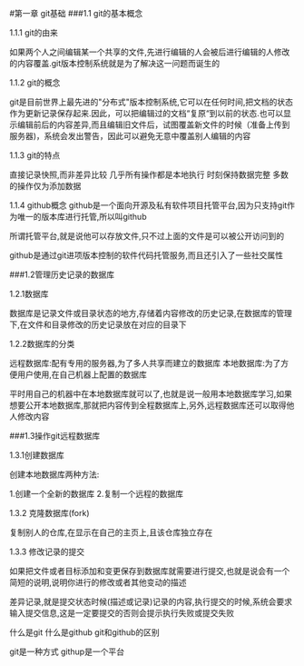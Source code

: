 #第一章  git基础
###1.1 git的基本概念

1.1.1  git的由来

   如果两个人之间编辑某一个共享的文件,先进行编辑的人会被后进行编辑的人修改的内容覆盖.git版本控制系统就是为了解决这一问题而诞生的

1.1.2  git的概念

   git是目前世界上最先进的"分布式"版本控制系统,它可以在任何时间,把文档的状态作为更新记录保存起来.因此，可以把编辑过的文档“复原“到以前的状态.也可以显示编辑前后的内容差异,而且编辑旧文件后，试图覆盖新文件的时候（准备上传到服务器)，系统会发出警告，因此可以避免无意中覆盖别人编辑的内容

1.1.3  git的特点
   
   直接记录快照,而非差异比较
   几乎所有操作都是本地执行
   时刻保持数据完整
   多数的操作仅为添加数据
   

1.1.4 github概念
   github是一个面向开源及私有软件项目托管平台,因为只支持git作为唯一的版本库进行托管,所以叫github

   所谓托管平台,就是说他可以存放文件,只不过上面的文件是可以被公开访问到的

   github是通过git进项版本控制的软件代码托管服务,而且还引入了一些社交属性
 
###1.2管理历史记录的数据库
   
1.2.1数据库
   
   数据库是记录文件或目录状态的地方,存储着内容修改的历史记录,在数据库的管理下,在文件和目录修改的历史记录放在对应的目录下

1.2.2数据库的分类
   
   远程数据库:配有专用的服务器,为了多人共享而建立的数据库
   本地数据库:为了方便用户使用,在自己机器上配置的数据库

   平时用自己的机器中在本地数据库就可以了,也就是说一般用本地数据库学习,如果想要公开本地数据库,那就把内容传到全程数据库上,另外,远程数据库还可以取得他人修改内容

###1.3操作git远程数据库

1.3.1创建数据库
    
   创建本地数据库两种方法:

   1.创建一个全新的数据库
   2.复制一个远程的数据库
   

1.3.2 克隆数据库(fork)
   
   复制别人的仓库,在显示在自己的主页上,且该仓库独立存在

1.3.3 修改记录的提交
  
   如果把文件或者目标添加和变更保存到数据库就需要进行提交,也就是说会有一个简短的说明,说明你进行的修改或者其他变动的描述

   差异记录,就是提交状态时候(描述或记录)记录的内容,执行提交的时候,系统会要求输入提交信息,这是一定要提交的否则会提示执行失败或提交失败

   

什么是git  什么是github  git和github的区别

git是一种方式    githup是一个平台
